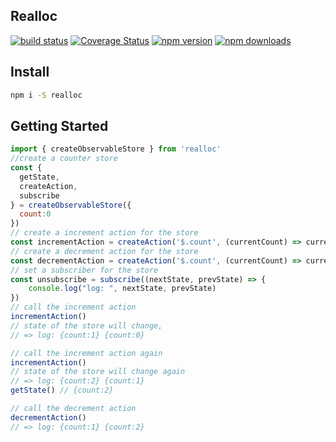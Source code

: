 Realloc
----
[![build status](https://img.shields.io/travis/foomorrow/realloc.svg)](https://travis-ci.org/foomorrow/realloc)
[![Coverage Status](https://img.shields.io/coveralls/foomorrow/realloc.svg)](https://coveralls.io/r/foomorrow/realloc?branch=master)
[![npm version](https://img.shields.io/npm/v/realloc.svg)](https://www.npmjs.com/package/realloc)
[![npm downloads](https://img.shields.io/npm/dm/realloc.svg)](https://www.npmjs.com/package/realloc)
## Install
```sh
npm i -S realloc
```
## Getting Started
```javascript
import { createObservableStore } from 'realloc'
//create a counter store
const { 
  getState, 
  createAction, 
  subscribe 
} = createObservableStore({
  count:0
})
// create a increment action for the store
const incrementAction = createAction('$.count', (currentCount) => currentCount + 1)
// create a decrement action for the store
const decrementAction = createAction('$.count', (currentCount) => currentCount - 1)
// set a subscriber for the store
const unsubscribe = subscribe((nextState, prevState) => {
	console.log("log: ", nextState, prevState)
})
// call the increment action
incrementAction()
// state of the store will change, 
// => log: {count:1} {count:0}

// call the increment action again
incrementAction()
// state of the store will change again
// => log: {count:2} {count:1}
getState() // {count:2}

// call the decrement action
decrementAction()
// => log: {count:1} {count:2}

```



